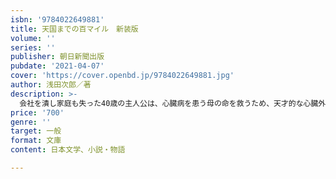 ```yaml
---
isbn: '9784022649881'
title: 天国までの百マイル　新装版
volume: ''
series: ''
publisher: 朝日新聞出版
pubdate: '2021-04-07'
cover: 'https://cover.openbd.jp/9784022649881.jpg'
author: 浅田次郎／著
description: >-
  会社を潰し家庭も失った40歳の主人公は、心臓病を患う母の命を救うため、天才的な心臓外科医がいるという病院をめざし、命がけの旅に出る。親子の絆、男女の悲しい恋模様を描く、累計50万部突破の感動作。文字を大きく、新装版として出版。
price: '700'
genre: ''
target: 一般
format: 文庫
content: 日本文学、小説・物語

---
```

